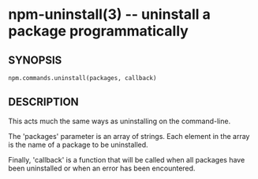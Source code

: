 npm-uninstall(3) -- uninstall a package programmatically
========================================================


































































<extoc></extoc>

## SYNOPSIS

    npm.commands.uninstall(packages, callback)

## DESCRIPTION

This acts much the same ways as uninstalling on the command-line.

The 'packages' parameter is an array of strings. Each element in the array is
the name of a package to be uninstalled.

Finally, 'callback' is a function that will be called when all packages have been
uninstalled or when an error has been encountered.
